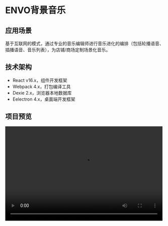 # ENVO背景音乐

## 应用场景
基于互联网的模式，通过专业的音乐编辑师进行音乐进化的编排（包括轮播语音、插播语音、音乐列表），为店铺/商场定制场景化音乐。

## 技术架构
- React v16.x，组件开发框架
- Webpack 4.x，打包编译工具
- Dexie 2.x，浏览器本地数据库
- Eelectron 4.x，桌面端开发框架

## 项目预览
<video src="https://spiketech440100.oss-cn-shenzhen.aliyuncs.com/team-projects/20200504_232317.mp4" controls="controls" width="500" height="300"></video>

